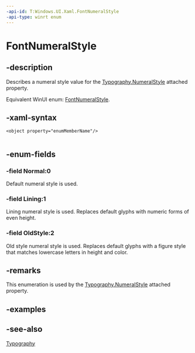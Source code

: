 ```yaml
---
-api-id: T:Windows.UI.Xaml.FontNumeralStyle
-api-type: winrt enum
---
```


<!-- Enumeration syntax
public enum Windows.UI.Xaml.FontNumeralStyle : int
-->

# FontNumeralStyle

## -description
Describes a numeral style value for the [Typography.NumeralStyle](/uwp/api/windows.ui.xaml.documents.typography.numeralstyle) attached property.

Equivalent WinUI enum: [FontNumeralStyle](/windows/winui/api/microsoft.ui.xaml.fontnumeralstyle).

## -xaml-syntax
```xaml
<object property="enumMemberName"/>
 
```


## -enum-fields
### -field Normal:0
Default numeral style is used.

### -field Lining:1
Lining numeral style is used. Replaces default glyphs with numeric forms of even height.

### -field OldStyle:2
Old style numeral style is used. Replaces default glyphs with a figure style that matches lowercase letters in height and color.


## -remarks
This enumeration is used by the [Typography.NumeralStyle](/uwp/api/windows.ui.xaml.documents.typography.numeralstyle) attached property.

## -examples

## -see-also
[Typography](../windows.ui.xaml.documents/typography.md)
